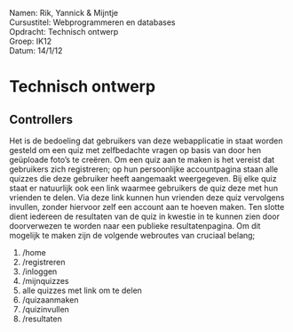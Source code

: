 Namen: Rik, Yannick & Mijntje  <br>
Cursustitel: Webprogrammeren en databases <br>
Opdracht: Technisch ontwerp <br>
Groep: IK12 <br>
Datum: 14/1/12

# Technisch ontwerp

## Controllers

Het is de bedoeling dat gebruikers van deze webapplicatie in staat worden gesteld om een quiz met zelfbedachte vragen op basis van door hen geüploade foto’s te creëren. Om een quiz aan te maken is het vereist dat gebruikers zich registreren; op hun persoonlijke accountpagina staan alle quizzes die deze gebruiker heeft aangemaakt weergegeven. Bij elke quiz staat er natuurlijk ook een link waarmee gebruikers de quiz  deze met hun vrienden te delen. Via deze link kunnen hun vrienden deze quiz vervolgens invullen, zonder hiervoor zelf een account aan te hoeven maken. Ten slotte dient iedereen de resultaten van de quiz in kwestie in te kunnen zien door doorverwezen te worden naar een publieke resultatenpagina. Om dit mogelijk te maken zijn de volgende webroutes van cruciaal belang;

1. /home
1. /registreren
1. /inloggen
1. /mijnquizzes
2. alle quizzes met link om te delen
1. /quizaanmaken
1. /quizinvullen
1. /resultaten


